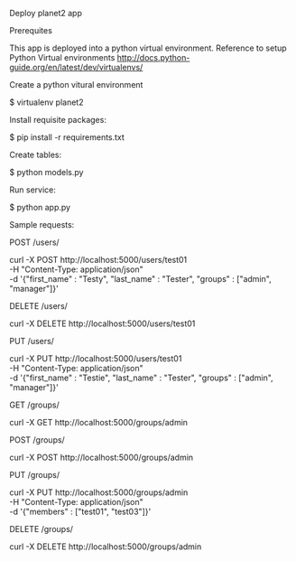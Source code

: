 Deploy planet2 app

Prerequites

This app is deployed into a python virtual environment.  Reference to setup Python Virtual environments http://docs.python-guide.org/en/latest/dev/virtualenvs/


Create a python vitural environment

$ virtualenv planet2

Install requisite packages:

$ pip install -r requirements.txt

Create tables:

$ python models.py

Run service:

$ python app.py

Sample requests:

POST /users/<userid>

curl -X POST http://localhost:5000/users/test01 \
    -H "Content-Type: application/json" \
    -d '{"first_name" : "Testy", "last_name" : "Tester", "groups" : ["admin", "manager"]}'

DELETE /users/<userid>

curl -X DELETE http://localhost:5000/users/test01

PUT /users/<userid>

curl -X PUT http://localhost:5000/users/test01 \
    -H "Content-Type: application/json" \
    -d '{"first_name" : "Testie", "last_name" : "Tester", "groups" : ["admin", "manager"]}'

GET /groups/<group name>

curl -X GET http://localhost:5000/groups/admin

POST /groups/<group name>

curl -X POST http://localhost:5000/groups/admin

PUT /groups/<group name>

curl -X PUT http://localhost:5000/groups/admin \
    -H "Content-Type: application/json" \
    -d '{"members" : ["test01", "test03"]}'

DELETE /groups/<group name>

curl -X DELETE http://localhost:5000/groups/admin




